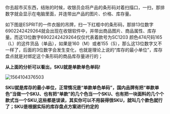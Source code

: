 你去超市买东西，结账的时候，收银员会将产品的条形码对着扫描口，一扫，那排数字就会显示在电脑里面，并连带出产品的图片、价格、库存量。

如下图是ESPRIT的一件衣服的吊牌，扫一下红框中的条形码，那排13位数字6902242429264就会出现在收银软件中，并带出商品图片、商品属性、库存量。而这13位数字6902242429264仅仅代表着款号为SC1203 颜色474尺码165（L）的这件货品（单品），如果是160（M）或者155（S），那么这13位数字又不一样了，后面的3位数字会发生变化，也就是理论上说的“库存的最小单位”，库存盘点就是对绑定这个条形码的商品库存量进行的；



**从上面的分析可以看出，SKU就是单款单色单码!**

![1564104376503](D:\myGitHubProject\notebook\项目实战\电商上面架构\SKU.assets\1564104376503.png)



**SKU就是库存的最小单位，正常情况是“单款单色单码”，国内品牌有把“单款单色”当做一个SKU、也有把“单款”的几个色当一个SKU、也有把一块面料的几个个款式当一个SKU,这些都是误读，其实你可以不用装得很SKU，就叫几个款色就行了；SKU是根据实际的库存盘点方案进行约定的**